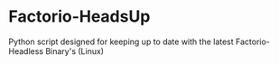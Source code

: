 # Factorio-HeadsUp
Python script designed for keeping up to date with the latest Factorio-Headless Binary's (Linux)
